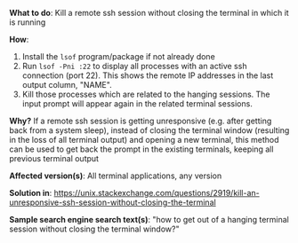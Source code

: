 **What to do**: Kill a remote ssh session without closing the terminal in which it is running

**How**:
  1. Install the `lsof` program/package if not already done
  2. Run `lsof -Pni :22` to display all processes with an active ssh connection (port 22).
     This shows the remote IP addresses in the last output column, "NAME".
  4. Kill those processes which are related to the hanging sessions. The input prompt
     will appear again in the related terminal sessions.

**Why?**
  If a remote ssh session is getting unresponsive (e.g. after getting back from a system sleep),
  instead of closing the terminal window (resulting in the loss of all terminal output) and opening a new
  terminal, this method can be used to get back the prompt in the existing terminals, keeping
  all previous terminal output 

**Affected version(s)**:
  All terminal applications, any version

**Solution in**:
  https://unix.stackexchange.com/questions/2919/kill-an-unresponsive-ssh-session-without-closing-the-terminal

**Sample search engine search text(s)**:
  "how to get out of a hanging terminal session without closing the terminal window?"
